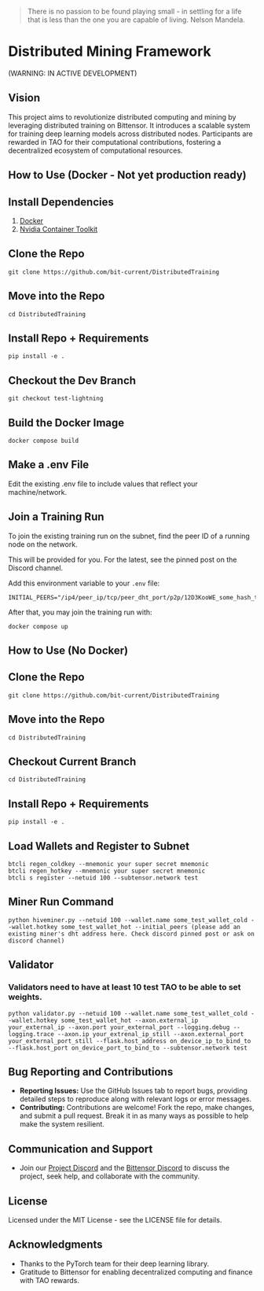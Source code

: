 > There is no passion to be found playing small - in settling for a life that is less than the one you are capable of living. Nelson Mandela.

# Distributed Mining Framework

(WARNING: IN ACTIVE DEVELOPMENT)

## Vision

This project aims to revolutionize distributed computing and mining by leveraging distributed training on Bittensor. It introduces a scalable system for training deep learning models across distributed nodes. Participants are rewarded in TAO for their computational contributions, fostering a decentralized ecosystem of computational resources.

## How to Use (Docker - Not yet production ready)

## Install Dependencies

1. [Docker](https://docs.docker.com/engine/install/)
2. [Nvidia Container Toolkit](https://docs.nvidia.com/datacenter/cloud-native/container-toolkit/latest/install-guide.html)

## Clone the Repo

```
git clone https://github.com/bit-current/DistributedTraining
```

## Move into the Repo

```
cd DistributedTraining
```

## Install Repo + Requirements

```
pip install -e .
```

## Checkout the Dev Branch

```
git checkout test-lightning
```

## Build the Docker Image

```
docker compose build
```

## Make a .env File

Edit the existing .env file to include values that reflect your machine/network.

## Join a Training Run

To join the existing training run on the subnet, find the peer ID of a running node on the network.

This will be provided for you. For the latest, see the pinned post on the Discord channel.

Add this environment variable to your `.env` file:

```
INITIAL_PEERS="/ip4/peer_ip/tcp/peer_dht_port/p2p/12D3KooWE_some_hash_that_looks_like_this_VqgXKo9EUQ4hguny9"
```

After that, you may join the training run with:

```
docker compose up
```

## How to Use (No Docker)

## Clone the Repo

```
git clone https://github.com/bit-current/DistributedTraining
```

## Move into the Repo

```
cd DistributedTraining
```

## Checkout Current Branch

```
cd DistributedTraining
```

## Install Repo + Requirements

```
pip install -e .
```

## Load Wallets and Register to Subnet

```
btcli regen_coldkey --mnemonic your super secret mnemonic
btcli regen_hotkey --mnemonic your super secret mnemonic
btcli s register --netuid 100 --subtensor.network test
```

## Miner Run Command

```
python hiveminer.py --netuid 100 --wallet.name some_test_wallet_cold --wallet.hotkey some_test_wallet_hot --initial_peers (please add an existing miner's dht address here. Check discord pinned post or ask on discord channel)
```

## Validator

### Validators need to have at least 10 test TAO to be able to set weights.

```
python validator.py --netuid 100 --wallet.name some_test_wallet_cold --wallet.hotkey some_test_wallet_hot --axon.external_ip your_external_ip --axon.port your_external_port --logging.debug --logging.trace --axon.ip your_extrenal_ip_still --axon.external_port your_external_port_still --flask.host_address on_device_ip_to_bind_to --flask.host_port on_device_port_to_bind_to --subtensor.network test
```

## Bug Reporting and Contributions

- **Reporting Issues:** Use the GitHub Issues tab to report bugs, providing detailed steps to reproduce along with relevant logs or error messages.
- **Contributing:** Contributions are welcome! Fork the repo, make changes, and submit a pull request. Break it in as many ways as possible to help make the system resilient.

## Communication and Support

- Join our [Project Discord](#) and the [Bittensor Discord](#) to discuss the project, seek help, and collaborate with the community.

## License

Licensed under the MIT License - see the LICENSE file for details.

## Acknowledgments

- Thanks to the PyTorch team for their deep learning library.
- Gratitude to Bittensor for enabling decentralized computing and finance with TAO rewards.

